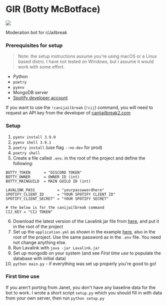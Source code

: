 # GIR (Botty McBotface)
![](https://media.discordapp.net/attachments/688121419980341282/787792406443458610/gggggggir.png)

Moderation bot for r/Jailbreak

### Prerequisites for setup
> Note: the setup instructions assume you're using macOS or a Linux based distro. I have not tested on Windows, but I assume it would work with some effort.
- Python
- `poetry`
- `pyenv`
- MongoDB server
- [Spotify developer account](https://developer.spotify.com/dashboard/)

If you want to use the `!canijailbreak` (`!cij`) command, you will need to request an API key from the developer of [canijailbreak2.com](https://canijailbreak2.com)
### Setup
1. `pyenv install 3.9.0`
2. `pyenv shell 3.9.1`
3. `poetry install` (use flag `--no-dev` for prod)
4. `poetry shell`
5. Create a file called `.env`. in the root of the project and define the following:

```
BOTTY_TOKEN      = "DISCORD TOKEN"
BOTTY_OWNER      = OWNER ID (int)
BOTTY_MAINGUILD  = MAIN GUILD ID (int)

LAVALINK_PASS          = "yourpasswwordhere"
SPOTIFY_CLIENT_ID      = "YOUR SPOTIFY CLIENT ID"
SPOTIFY_CLIENT_SECRET" = "YOUR SPOTIFY SECRET"

# the below is for the canijailbreak command
CIJ_KEY = "CIJ TOKEN"
```

6. Download the latest version of the Lavalink jar file from [here](https://github.com/Frederikam/Lavalink/releases/), and put it in the root of the project
7. Set up the `application.yml` as shown in the example [here](https://github.com/Frederikam/Lavalink/blob/master/LavalinkServer/application.yml.example/), also in the root of the project. Use the same password as in the `.env` file. You need not change anything else.
8. Run Lavalink with `java -jar Lavalink.jar`
9. Set up mongodb on your system (and see *First time use* to populate the database with initial data)
10. `python main.py` - if everything was set up properly you're good to go!

### First time use

If you aren't porting from Janet, you don't have any baseline data for the bot to work. I wrote a short script `setup.py` which you should fill in with data from your own server, then run `python setup.py`
